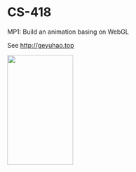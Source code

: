 # CS-418

MP1: Build an animation basing on WebGL

See http://geyuhao.top

<img width="150" height="250" src="https://github.com/Geyuhao/CS-418/blob/main/img/mp1.gif"/>
